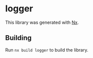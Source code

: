 # logger

This library was generated with [Nx](https://nx.dev).

## Building

Run `nx build logger` to build the library.
